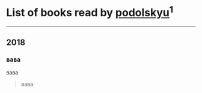# List of books read by [podolskyu](http://vk.com/id87930352)<sup>1</sup>
---

## 2018

### вава
вава
> вава



